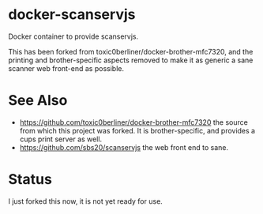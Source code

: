 # docker-scanservjs
Docker container to provide scanservjs.

This has been forked from toxic0berliner/docker-brother-mfc7320, and the printing and brother-specific aspects removed to make it as generic a sane scanner web front-end as possible.

See Also
========

- https://github.com/toxic0berliner/docker-brother-mfc7320 the source from which this project was forked. It is brother-specific, and provides a cups print server as well.
- https://github.com/sbs20/scanservjs the web front end to sane.

Status
======

I just forked this now, it is not yet ready for use.
